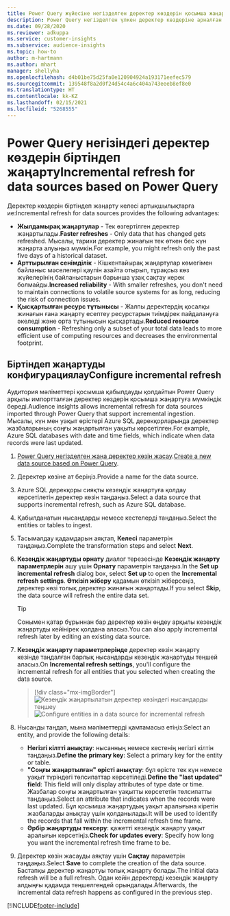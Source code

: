 ```yaml
---
title: Power Query жүйесіне негізделген деректер көздерін қосымша жаңарту
description: Power Query негізделген үлкен деректер көздеріне арналған жаңа және жаңартылған деректерді жаңартыңыз.
ms.date: 09/28/2020
ms.reviewer: adkuppa
ms.service: customer-insights
ms.subservice: audience-insights
ms.topic: how-to
author: m-hartmann
ms.author: mhart
manager: shellyha
ms.openlocfilehash: d4b01be75d25fa0e120904924a193171eefec579
ms.sourcegitcommit: 139548f8a2d0f24d54c4a6c404a743eeeb8ef8e0
ms.translationtype: HT
ms.contentlocale: kk-KZ
ms.lasthandoff: 02/15/2021
ms.locfileid: "5268555"
---
```

# <a name="incremental-refresh-for-data-sources-based-on-power-query"></a><span data-ttu-id="8a607-103">Power Query негізіндегі деректер көздерін біртіндеп жаңарту</span><span class="sxs-lookup"><span data-stu-id="8a607-103">Incremental refresh for data sources based on Power Query</span></span>

<span data-ttu-id="8a607-104">Деректер көздерін біртіндеп жаңарту келесі артықшылықтарға ие:</span><span class="sxs-lookup"><span data-stu-id="8a607-104">Incremental refresh for data sources provides the following advantages:</span></span>

- <span data-ttu-id="8a607-105">**Жылдамырақ жаңартулар** - Тек өзгертілген деректер жаңартылады.</span><span class="sxs-lookup"><span data-stu-id="8a607-105">**Faster refreshes** - Only data that has changed gets refreshed.</span></span> <span data-ttu-id="8a607-106">Мысалы, тарихи деректер жинағын тек өткен бес күн жаңарта алуыңыз мүмкін.</span><span class="sxs-lookup"><span data-stu-id="8a607-106">For example, you might refresh only the past five days of a historical dataset.</span></span>
- <span data-ttu-id="8a607-107">**Арттырылған сенімділік** - Кішкентайырақ жаңартулар көмегімен байланыс мәселелері қаупін азайта отырып, тұрақсыз көз жүйелерінің байланыстарын барынша ұзақ сақтау керек болмайды.</span><span class="sxs-lookup"><span data-stu-id="8a607-107">**Increased reliability** - With smaller refreshes, you don't need to maintain connections to volatile source systems for as long, reducing the risk of connection issues.</span></span>
- <span data-ttu-id="8a607-108">**Қысқартылған ресурс тұтынысы** - Жалпы деректердің қосалқы жинағын ғана жаңарту есептеу ресурстарын тиімдірек пайдалануға әкеледі және орта тұтынысын қысқартады.</span><span class="sxs-lookup"><span data-stu-id="8a607-108">**Reduced resource consumption** - Refreshing only a subset of your total data leads to more efficient use of computing resources and decreases the environmental footprint.</span></span>

## <a name="configure-incremental-refresh"></a><span data-ttu-id="8a607-109">Біртіндеп жаңартуды конфигурациялау</span><span class="sxs-lookup"><span data-stu-id="8a607-109">Configure incremental refresh</span></span>

<span data-ttu-id="8a607-110">Аудитория мәліметтері қосымша қабылдауды қолдайтын Power Query арқылы импортталған деректер көздерін қосымша жаңартуға мүмкіндік береді.</span><span class="sxs-lookup"><span data-stu-id="8a607-110">Audience insights allows incremental refresh for data sources imported through Power Query that support incremental ingestion.</span></span> <span data-ttu-id="8a607-111">Мысалы, күн мен уақыт өрістері Azure SQL дерекқорларында деректер жазбаларының соңғы жаңартылған уақыты көрсетілген.</span><span class="sxs-lookup"><span data-stu-id="8a607-111">For example, Azure SQL databases with date and time fields, which indicate when data records were last updated.</span></span>

1. <span data-ttu-id="8a607-112">[Power Query негізделген жаңа деректер көзін жасау](connect-power-query.md).</span><span class="sxs-lookup"><span data-stu-id="8a607-112">[Create a new data source based on Power Query](connect-power-query.md).</span></span>

1. <span data-ttu-id="8a607-113">Деректер көзіне ат беріңіз.</span><span class="sxs-lookup"><span data-stu-id="8a607-113">Provide a name for the data source.</span></span>

1. <span data-ttu-id="8a607-114">Azure SQL дерекқоры сияқты кезеңдік жаңартуға қолдау көрсетілетін деректер көзін таңдаңыз.</span><span class="sxs-lookup"><span data-stu-id="8a607-114">Select a data source that supports incremental refresh, such as Azure SQL database.</span></span>

1. <span data-ttu-id="8a607-115">Қабылданатын нысандарды немесе кестелерді таңдаңыз.</span><span class="sxs-lookup"><span data-stu-id="8a607-115">Select the entities or tables to ingest.</span></span>

1. <span data-ttu-id="8a607-116">Тасымалдау қадамдарын аяқтап, **Келесі** параметрін таңдаңыз.</span><span class="sxs-lookup"><span data-stu-id="8a607-116">Complete the transformation steps and select **Next**.</span></span>

1. <span data-ttu-id="8a607-117">**Кезеңдік жаңартуды орнату** диалог терезесінде **Кезеңдік жаңарту параметрлерін** ашу үшін **Орнату** параметрін таңдаңыз.</span><span class="sxs-lookup"><span data-stu-id="8a607-117">In the **Set up incremental refresh** dialog box, select **Set up** to open the **Incremental refresh settings**.</span></span> <span data-ttu-id="8a607-118">**Өткізіп жіберу** қадамын өткізіп жіберсеңіз, деректер көзі толық деректер жинағын жаңартады.</span><span class="sxs-lookup"><span data-stu-id="8a607-118">If you select **Skip**, the data source will refresh the entire data set.</span></span>
   > [!TIP]
   > <span data-ttu-id="8a607-119">Сонымен қатар бұрыннан бар деректер көзін өңдеу арқылы кезеңдік жаңартуды кейінірек қолдана аласыз.</span><span class="sxs-lookup"><span data-stu-id="8a607-119">You can also apply incremental refresh later by editing an existing data source.</span></span>

1. <span data-ttu-id="8a607-120">**Кезеңдік жаңарту параметрлерінде** деректер көзін жаңарту кезінде таңдалған барлық нысандарды кезеңдік жаңартуды теңшей аласыз.</span><span class="sxs-lookup"><span data-stu-id="8a607-120">On **Incremental refresh settings**, you'll configure the incremental refresh for all entities that you selected when creating the data source.</span></span>

   > [!div class="mx-imgBorder"]
   > <span data-ttu-id="8a607-121">![Кезеңдік жаңартылатын деректер көзіндегі нысандарды теңшеу](media/incremental-refresh-settings.png "Кезеңдік жаңартылатын деректер көзіндегі нысандарды теңшеу")</span><span class="sxs-lookup"><span data-stu-id="8a607-121">![Configure entities in a data source for incremental refresh](media/incremental-refresh-settings.png "Configure entities in a data source for incremental refresh")</span></span>

1. <span data-ttu-id="8a607-122">Нысанды таңдап, мына мәліметтерді қамтамасыз етіңіз:</span><span class="sxs-lookup"><span data-stu-id="8a607-122">Select an entity, and provide the following details:</span></span>

   - <span data-ttu-id="8a607-123">**Негізгі кілтті анықтау**: нысанның немесе кестенің негізгі кілтін таңдаңыз.</span><span class="sxs-lookup"><span data-stu-id="8a607-123">**Define the primary key**: Select a primary key for the entity or table.</span></span>
   - <span data-ttu-id="8a607-124">**"Соңғы жаңартылған" өрісті анықтау**: бұл өрісте тек күн немесе уақыт түріндегі төлсипаттар көрсетіледі.</span><span class="sxs-lookup"><span data-stu-id="8a607-124">**Define the "last updated" field**: This field will only display attributes of type date or time.</span></span> <span data-ttu-id="8a607-125">Жазбалар соңғы жаңартылған уақытты көрсететін төлсипатты таңдаңыз.</span><span class="sxs-lookup"><span data-stu-id="8a607-125">Select an attribute that indicates when the records were last updated.</span></span> <span data-ttu-id="8a607-126">Бұл қосымша жаңартудың уақыт аралығына кіретін жазбаларды анықтау үшін қолданылады.</span><span class="sxs-lookup"><span data-stu-id="8a607-126">It will be used to identify the records that fall within the incremental refresh time frame.</span></span>
   - <span data-ttu-id="8a607-127">**Әрбір жаңартуды тексеру**: қажетті кезеңдік жаңарту уақыт аралығын көрсетіңіз.</span><span class="sxs-lookup"><span data-stu-id="8a607-127">**Check for updates every**: Specify how long you want the incremental refresh time frame to be.</span></span>

1. <span data-ttu-id="8a607-128">Деректер көзін жасауды аяқтау үшін **Сақтау** параметрін таңдаңыз.</span><span class="sxs-lookup"><span data-stu-id="8a607-128">Select **Save** to complete the creation of the data source.</span></span> <span data-ttu-id="8a607-129">Бастапқы деректер жаңартуы толық жаңарту болады.</span><span class="sxs-lookup"><span data-stu-id="8a607-129">The initial data refresh will be a full refresh.</span></span> <span data-ttu-id="8a607-130">Одан кейін деректерді кезеңдік жаңарту алдыңғы қадамда теңшелгендей орындалады.</span><span class="sxs-lookup"><span data-stu-id="8a607-130">Afterwards, the incremental data refresh happens as configured in the previous step.</span></span>


[!INCLUDE[footer-include](../includes/footer-banner.md)]